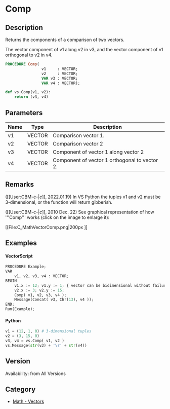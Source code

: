 # Comp

## Description
Returns the components of a comparison of two vectors.

The vector component of v1 along v2 in v3, and the vector component of v1 orthogonal to v2 in v4.

```pascal
PROCEDURE Comp(
				v1     : VECTOR;
				v2     : VECTOR;
				VAR v3 : VECTOR;
				VAR v4 : VECTOR);
```

```python
def vs.Comp(v1, v2):
    return (v3, v4)
```

## Parameters
|Name|Type|Description|
|---|---|---|
|v1|VECTOR|Comparison vector 1.|
|v2|VECTOR|Comparison vector 2|
|v3|VECTOR|Component of vector 1 along vector 2|
|v4|VECTOR|Component of vector 1 orthogonal to vector 2.|

## Remarks
([[User:CBM-c-|_c_]], 2022.01.19) In VS Python the tuples v1 and v2 must be 3-dimensional, or the function will return gibberish.

([[User:CBM-c-|_c_]], 2010 Dec. 22) See graphical representation of how '''Comp''' works (click on the image to enlarge it):

[[File:C_MathVectorComp.png|200px ]]

## Examples
#### VectorScript ####
```python
PROCEDURE Example;
VAR
    v1, v2, v3, v4 : VECTOR;
BEGIN
    v1.x := 12; v1.y := 1; { vector can be bidimensional without failure }
    v2.x := 3; v2.y := 15;
    Comp( v1, v2, v3, v4 );
    Message(Concat( v3, Chr(13), v4 ));
END;
Run(Example);
```
#### Python ####
```python
v1 = (12, 1, 0) # 3-dimensional tuples
v2 = (3, 15, 0)
v3, v4 = vs.Comp( v1, v2 )
vs.Message(str(v3) + '\r' + str(v4))
```

## Version
Availability: from All Versions

## Category
* [Math - Vectors](../Categories/Math%20-%20Vectors.md)
